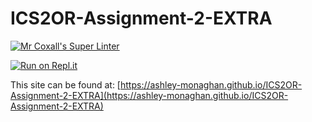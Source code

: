 # ICS2OR-Assignment-2-EXTRA

[![Mr Coxall's Super Linter](https://github.com/ashley-monaghan/ICS2OR-Assignment-2-EXTRA/workflows/Mr%20Coxall's%20Super%20Linter/badge.svg)](https://github.com/ashley-monaghan/ICS2OR-Assignment-2-EXTRA/actions/)

[![Run on Repl.it](https://repl.it/badge/github/ashley-monaghan/ICS2OR-Assignment-2-EXTRA)](https://repl.it/github/ashley-monaghan/ICS2OR-Assignment-2-EXTRA)

This site can be found at: [https://ashley-monaghan.github.io/ICS2OR-Assignment-2-EXTRA](https://ashley-monaghan.github.io/ICS2OR-Assignment-2-EXTRA)
